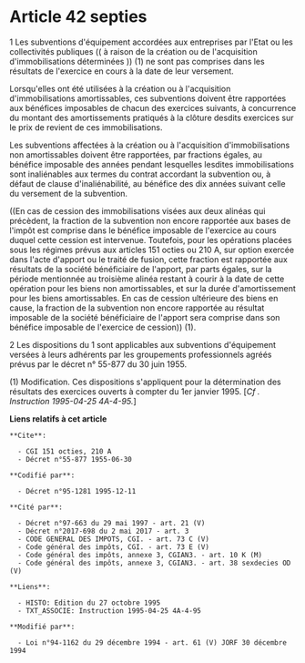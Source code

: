 # Article 42 septies

1  Les subventions d'équipement accordées aux entreprises par l'Etat ou les collectivités publiques (( à raison de la
création ou de l'acquisition d'immobilisations déterminées )) (1) ne sont pas comprises dans les résultats de l'exercice en
cours à la date de leur versement.

Lorsqu'elles ont été utilisées à la création ou à l'acquisition d'immobilisations amortissables, ces subventions doivent être
rapportées aux bénéfices imposables de chacun des exercices suivants, à concurrence du montant des amortissements pratiqués à
la clôture desdits exercices sur le prix de revient de ces immobilisations.

Les subventions affectées à la création ou à l'acquisition d'immobilisations non amortissables doivent être rapportées, par
fractions égales, au bénéfice imposable des années pendant lesquelles lesdites immobilisations sont inaliénables aux termes
du contrat accordant la subvention ou, à défaut de clause d'inaliénabilité, au bénéfice des dix années suivant celle du
versement de la subvention.

((En cas de cession des immobilisations visées aux deux alinéas qui précèdent, la fraction de la subvention non encore
rapportée aux bases de l'impôt est comprise dans le bénéfice imposable de l'exercice au cours duquel cette cession est
intervenue. Toutefois, pour les opérations placées sous les régimes prévus aux articles 151 octies ou 210 A, sur option
exercée dans l'acte d'apport ou le traité de fusion, cette fraction est rapportée aux résultats de la société bénéficiaire de
l'apport, par parts égales, sur la période mentionnée au troisième alinéa restant à courir à la date de cette opération pour
les biens non amortissables, et sur la durée d'amortissement pour les biens amortissables. En cas de cession ultérieure des
biens en cause, la fraction de la subvention non encore rapportée au résultat imposable de la société bénéficiaire de
l'apport sera comprise dans son bénéfice imposable de l'exercice de cession)) (1).

2  Les dispositions du 1 sont applicables aux subventions d'équipement versées à leurs adhérents par les groupements
professionnels agréés prévus par le décret n° 55-877 du 30 juin 1955.

(1) Modification. Ces dispositions s'appliquent pour la détermination des résultats des exercices ouverts à compter du 1er
janvier 1995. [*Cf . Instruction 1995-04-25 4A-4-95.*]

**Liens relatifs à cet article**

	**Cite**:

	  - CGI 151 octies, 210 A
	  - Décret n°55-877 1955-06-30

	**Codifié par**:

	  - Décret n°95-1281 1995-12-11

	**Cité par**:

	  - Décret n°97-663 du 29 mai 1997 - art. 21 (V)
	  - Décret n°2017-698 du 2 mai 2017 - art. 3
	  - CODE GENERAL DES IMPOTS, CGI. - art. 73 C (V)
	  - Code général des impôts, CGI. - art. 73 E (V)
	  - Code général des impôts, annexe 3, CGIAN3. - art. 10 K (M)
	  - Code général des impôts, annexe 3, CGIAN3. - art. 38 sexdecies OD (V)

	**Liens**:

	  - HISTO: Edition du 27 octobre 1995
	  - TXT_ASSOCIE: Instruction 1995-04-25 4A-4-95

	**Modifié par**:

	  - Loi n°94-1162 du 29 décembre 1994 - art. 61 (V) JORF 30 décembre 1994
